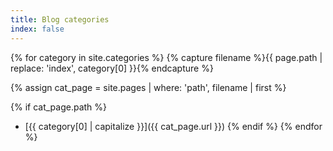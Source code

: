 ```yaml
---
title: Blog categories
index: false
---
```


{% for category in site.categories %}
  {% capture filename %}{{
    page.path | replace: 'index', category[0]
    }}{% endcapture %}

  {% assign cat_page = site.pages | where: 'path', filename | first %}

{% if cat_page.path %}
* [{{ category[0] | capitalize }}]({{ cat_page.url }})
{% endif %}
{% endfor %}
